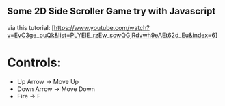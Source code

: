 ## Some 2D Side Scroller Game try with Javascript

via this tutorial: [https://www.youtube.com/watch?v=EvC3ge_puQk&list=PLYElE_rzEw_sowQGjRdvwh9eAEt62d_Eu&index=6]

# Controls:

- Up Arrow -> Move Up
- Down Arrow -> Move Down
- Fire -> F
